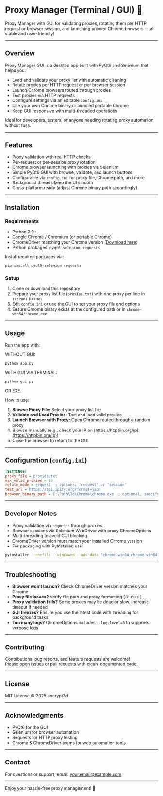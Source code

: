 # Proxy Manager (Terminal / GUI) 🚀

Proxy Manager with GUI for validating proxies, rotating them per HTTP request or browser session, and launching proxied Chrome browsers — all stable and user-friendly!

---

## Overview

Proxy Manager GUI is a desktop app built with PyQt6 and Selenium that helps you:

- Load and validate your proxy list with automatic cleaning  
- Rotate proxies per HTTP request or per browser session  
- Launch Chrome browsers routed through proxies  
- Test proxies via HTTP requests  
- Configure settings via an editable `config.ini`  
- Use your own Chrome binary or bundled portable Chrome  
- Keep GUI responsive with multi-threaded operations  

Ideal for developers, testers, or anyone needing rotating proxy automation without fuss.

---

## Features

- Proxy validation with real HTTP checks  
- Per-request or per-session proxy rotation  
- Chrome browser launching with proxies via Selenium  
- Simple PyQt6 GUI with browse, validate, and launch buttons  
- Configurable via `config.ini` for proxy file, Chrome path, and more  
- Background threads keep the UI smooth  
- Cross-platform ready (adjust Chrome binary path accordingly)  

---

## Installation

### Requirements

- Python 3.9+  
- Google Chrome / Chromium (or portable Chrome)  
- ChromeDriver matching your Chrome version ([Download here](https://chromedriver.chromium.org/downloads))  
- Python packages: `pyqt6`, `selenium`, `requests`  

Install required packages via:

```bash
pip install pyqt6 selenium requests
```

### Setup

1. Clone or download this repository  
2. Prepare your proxy list file (`proxies.txt`) with one proxy per line in `IP:PORT` format  
3. Edit `config.ini` or use the GUI to set your proxy file and options  
4. Ensure Chrome binary exists at the configured path or in `chrome-win64/chrome.exe`  

---

## Usage

Run the app with:

WITHOUT GUI:
```bash
python app.py
```

WITH GUI VIA TERMINAL:
```bash
python gui.py
```

OR EXE.

How to use:

1. **Browse Proxy File:** Select your proxy list file  
2. **Validate and Load Proxies:** Test and load valid proxies  
3. **Launch Browser with Proxy:** Open Chrome routed through a random proxy  
4. Browse manually (e.g., check your IP on [https://httpbin.org/ip](https://httpbin.org/ip))  
5. Close the browser to return to the GUI  

---

## Configuration (`config.ini`)

```ini
[SETTINGS]
proxy_file = proxies.txt
max_valid_proxies = 10
rotate_mode = request  ; options: 'request' or 'session'
test_url = https://api.ipify.org?format=json
browser_binary_path = C:\Path\To\Chrome\chrome.exe  ; optional, specify your Chrome binary path
```

---

## Developer Notes

- Proxy validation via `requests` through proxies  
- Browser sessions via Selenium WebDriver with proxy ChromeOptions  
- Multi-threading to avoid GUI blocking  
- ChromeDriver version must match your installed Chrome version  
- For packaging with PyInstaller, use:

```bash
pyinstaller --onefile --windowed --add-data "chrome-win64;chrome-win64" gui.py
```

---

## Troubleshooting

- **Browser won’t launch?** Check ChromeDriver version matches your Chrome  
- **Proxy file issues?** Verify file path and proxy formatting (`IP:PORT`)  
- **Proxy validation fails?** Some proxies may be dead or slow; increase timeout if needed  
- **GUI freezes?** Ensure you use the latest code with threading for background tasks  
- **Too many logs?** ChromeOptions includes `--log-level=3` to suppress verbose logs  

---

## Contributing

Contributions, bug reports, and feature requests are welcome!  
Please open issues or pull requests with clean, documented code.

---

## License

MIT License © 2025 uncrypt3d

---

## Acknowledgments

- PyQt6 for the GUI  
- Selenium for browser automation  
- Requests for HTTP proxy testing  
- Chrome & ChromeDriver teams for web automation tools  

---

## Contact

For questions or support, email: your.email@example.com

---

Enjoy your hassle-free proxy management! 🎉
